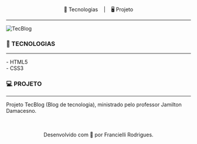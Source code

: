 
<p align="center">
<g-emoji class="g-emoji" alias="rocket">🚀</g-emoji>
Tecnologias
</a></h1>
&nbsp;&nbsp;&nbsp;|&nbsp;&nbsp;&nbsp;
<g-emoji class="g-emoji" alias="computer">🖥️</g-emoji>
Projeto
</a>
</p><hr>
  
<img alt="TecBlog" src="https://ik.imagekit.io/atnyozbx9v/Tecblog_yLsnjECaw.jpg"> 


### 🚀 TECNOLOGIAS
<hr>
- HTML5<br>
- CSS3<br>

### 💻 PROJETO
<hr>

Projeto TecBlog (Blog de tecnologia), ministrado pelo professor Jamilton Damacesno. 
<br><br><br>
<p align="center">
Desenvolvido com 💜 por Francielli Rodrigues.
</p>


